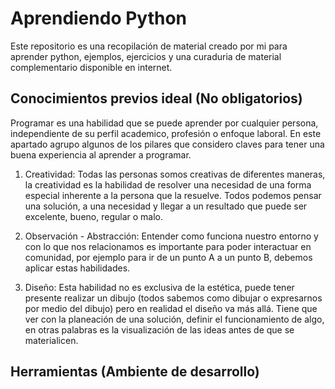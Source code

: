 # Aprendiendo Python

Este repositorio es una recopilación de material creado por mi para aprender python, ejemplos, ejercicios y una curaduria de material complementario disponible en internet.

## Conocimientos previos ideal (No obligatorios)

Programar es una habilidad que se puede aprender por cualquier persona, independiente de su perfil academico, profesión o enfoque laboral. En este apartado agrupo algunos de los pilares que considero claves para tener una buena experiencia al aprender a programar.

1. Creatividad: Todas las personas somos creativas de diferentes maneras, la creatividad es la habilidad de resolver una necesidad de una forma especial inherente a la persona que la resuelve. Todos podemos pensar una solución, a una necesidad y llegar a un resultado que puede ser excelente, bueno, regular o malo.

2. Observación - Abstracción: Entender como funciona nuestro entorno y con lo que nos relacionamos es importante para poder interactuar en comunidad, por ejemplo para ir de un punto A a un punto B, debemos aplicar estas habilidades.

3. Diseño: Esta habilidad no es exclusiva de la estética, puede tener presente realizar un dibujo (todos sabemos como dibujar o expresarnos por medio del dibujo) pero en realidad el diseño va más allá. Tiene que ver con la planeación de una solución, definir el funcionamiento de algo, en otras palabras es la visualización de las ideas antes de que se materialicen. 

## Herramientas (Ambiente de desarrollo)
